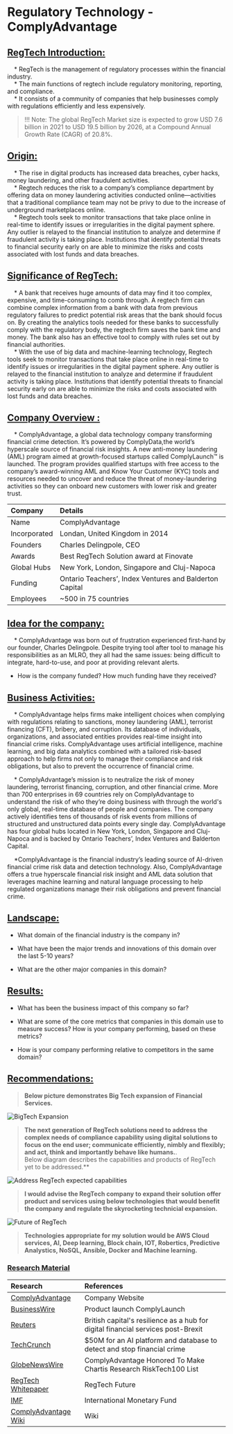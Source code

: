 # Regulatory Technology - ComplyAdvantage

## <ins>RegTech Introduction:</ins>

&nbsp;&nbsp;&nbsp;&nbsp;*  RegTech is the management of regulatory processes within the financial industry.   
&nbsp;&nbsp;&nbsp;&nbsp;*  The main functions of regtech include regulatory monitoring, reporting, and compliance.    
&nbsp;&nbsp;&nbsp;&nbsp;*  It consists of a community of companies that help businesses comply with regulations efficiently and less expensively.    

> !!! Note: The global RegTech Market size is expected to grow USD 7.6 billion in 2021 to USD 19.5 billion by 2026, at a Compound Annual Growth Rate (CAGR) of 20.8%. 


## <ins>Origin:</ins> 

&nbsp;&nbsp;&nbsp;&nbsp;*  The rise in digital products has increased data breaches, cyber hacks, money laundering, and other fraudulent activities.     
&nbsp;&nbsp;&nbsp;&nbsp;*  Regtech reduces the risk to a company’s compliance department by offering data on money laundering activities conducted online—activities that a traditional compliance team may not be privy to due to the increase of underground marketplaces online.    
&nbsp;&nbsp;&nbsp;&nbsp;*  Regtech tools seek to monitor transactions that take place online in real-time to identify issues or irregularities in the digital payment sphere. Any outlier is relayed to the financial institution to analyze and determine if fraudulent activity is taking place. Institutions that identify potential threats to financial security early on are able to minimize the risks and costs associated with lost funds and data breaches.

## <ins>Significance of RegTech:</ins>

&nbsp;&nbsp;&nbsp;&nbsp;*  A bank that receives huge amounts of data may find it too complex, expensive, and time-consuming to comb through. A regtech firm can combine complex information from a bank with data from previous regulatory failures to predict potential risk areas that the bank should focus on. By creating the analytics tools needed for these banks to successfully comply with the regulatory body, the regtech firm saves the bank time and money. The bank also has an effective tool to comply with rules set out by financial authorities.   
&nbsp;&nbsp;&nbsp;&nbsp;*  With the use of big data and machine-learning technology, Regtech tools seek to monitor transactions that take place online in real-time to identify issues or irregularities in the digital payment sphere. Any outlier is relayed to the financial institution to analyze and determine if fraudulent activity is taking place. Institutions that identify potential threats to financial security early on are able to minimize the risks and costs associated with lost funds and data breaches.

## <ins>Company Overview :</ins>

&nbsp;&nbsp;&nbsp;&nbsp;*   ComplyAdvantage, a global data technology company transforming financial crime detection. It’s powered by ComplyData,the world’s hyperscale source of financial risk insights. A new anti-money laundering (AML) program aimed at growth-focused startups called ComplyLaunch™ is launched. The program provides qualified startups with free access to the company’s award-winning AML and Know Your Customer (KYC) tools and resources needed to uncover and reduce the threat of money-laundering activities so they can onboard new customers with lower risk and greater trust.    

<ins>    
 </ins>

|   Company |   Details|
| :-------------- | :------------------ |
| Name | ComplyAdvantage |
| Incorporated | Londan, United Kingdom in 2014 | 
| Founders | Charles Delingpole, CEO |
| Awards | Best RegTech Solution award at Finovate | 
| Global Hubs | New York, London, Singapore and Cluj-Napoca |
| Funding | Ontario Teachers’, Index Ventures and Balderton Capital |
| Employees | ~500 in 75 countries |


<ins>  </ins>

## <ins>Idea for the company:</ins>

&nbsp;&nbsp;&nbsp;&nbsp;* ComplyAdvantage was born out of frustration experienced first-hand by our founder, Charles Delingpole. Despite trying tool after tool to manage his responsibilities as an MLRO, they all had the same issues: being difficult to integrate, hard-to-use, and poor at providing relevant alerts.

* How is the company funded? How much funding have they received?


## <ins>Business Activities:</ins>

&nbsp;&nbsp;&nbsp;&nbsp;*   ComplyAdvantage helps firms make intelligent choices when complying with regulations relating to sanctions, money laundering (AML), terrorist financing (CFT), bribery, and corruption. Its database of individuals, organizations, and associated entities provides real-time insight into financial crime risks. ComplyAdvantage uses artificial intelligence, machine learning, and big data analytics combined with a tailored risk-based approach to help firms not only to manage their compliance and risk obligations, but also to prevent the occurrence of financial crime.

&nbsp;&nbsp;&nbsp;&nbsp;* ComplyAdvantage’s mission is to neutralize the risk of money laundering, terrorist financing, corruption, and other financial crime.
More than 700 enterprises in 69 countries rely on ComplyAdvantage to understand the risk of who they’re doing business with through the world's only global, real-time database of people and companies. The company actively identifies tens of thousands of risk events from millions of structured and unstructured data points every single day. 
ComplyAdvantage has four global hubs located in New York, London, Singapore and Cluj-Napoca and is backed by Ontario Teachers’, Index Ventures and Balderton Capital.

&nbsp;&nbsp;&nbsp;&nbsp;*ComplyAdvantage is the financial industry’s leading source of AI-driven financial crime risk data and detection technology. 
Also, ComplyAdvantage offers a true hyperscale financial risk insight and AML data solution that leverages machine learning and natural language processing to help regulated organizations manage their risk obligations and prevent financial crime.

## <ins>Landscape:</ins>
* What domain of the financial industry is the company in?

* What have been the major trends and innovations of this domain over the last 5-10 years?

* What are the other major companies in this domain?


## <ins>Results:</ins>

* What has been the business impact of this company so far?

* What are some of the core metrics that companies in this domain use to measure success? How is your company performing, based on these metrics?

* How is your company performing relative to competitors in the same domain?


## <ins>Recommendations:</ins>
<ins>  </ins>
<ins>  </ins>   
   
> **Below picture demonstrates Big Tech expansion of Financial Services.**

<ins>  </ins>
<ins>  </ins>

![BigTech Expansion](images/BigTech-Companies.png)


> **The next generation of RegTech solutions need to address the complex needs of compliance capability using digital solutions to focus on the end user; communicate efficiently, nimbly and flexibly; and act, think and importantly behave like humans.**.  
Below diagram describes the capabilities and products of RegTech yet to be addressed.**

![Address RegTech expected capabilities](images/Future_RegTech_Capabilities.png)


> **I would advise the RegTech company to expand their solution offer product and services using below technologies that would benefit the company and regulate the skyrocketing technicial expansion.**

![Future of RegTech](images/NextGen-RegTechSolution.png)

> **Technologies appropriate for my solution would be AWS Cloud services, AI, Deep learning, Block chain, IOT, Robertics, Predictive Analystics, NoSQL, Ansible, Docker and Machine learning.**


<ins>  </ins>
<ins>  </ins>


### <ins>Research Material</ins>

|   Research |   References|
| :-------------- | :------------------ |
| [ComplyAdvantage](https://complyadvantage.com/) | Company Website |
| [BusinessWire](https://www.businesswire.com/news/home/20210426005376/en/ComplyAdvantage-Announces-ComplyLaunch%E2%84%A2) | Product launch ComplyLaunch |
| [Reuters](https://www.reuters.com/business/finance/london-fintech-funding-soars-first-half-year-2021-07-07/) | British capital's resilience as a hub for digital financial services post-Brexit|
| [TechCrunch](https://techcrunch.com/2020/07/28/complyadvantage-nabs-50m-for-an-ai-platform-and-database-to-detect-and-stop-financial-crime/) | $50M for an AI platform and database to detect and stop financial crime |
| [GlobeNewsWire](https://www.globenewswire.com/news-release/2021/11/23/2339612/0/en/ComplyAdvantage-Honored-To-Make-Chartis-Research-RiskTech100-List-For-A-Second-Straight-Year.html) | ComplyAdvantage Honored To Make Chartis Research RiskTech100 List |
| [RegTech Whitepaper](https://assets.ey.com/content/dam/ey-sites/ey-com/en_us/topics/financial-services/ey-regulatory-technology-regtech.pdf) | RegTech Future |
| [IMF](https://www.imf.org/external/pubs/ft/fandd/2021/05/big-tech-fintech-and-financial-regulation-crisanto-ehrentraud.htm) | International Monetary Fund |
| [ComplyAdvantage Wiki](https://en.wikipedia.org/wiki/ComplyAdvantage) | Wiki |
